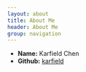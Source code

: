 ```yaml
---
layout: about
title: About Me
header: About Me
group: navigation
---
```

 * **Name:** Karfield Chen
 * **Github:** [karfield](https://github.com/karfield)
